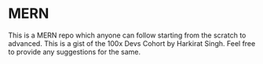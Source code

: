 # MERN
This is a MERN repo which anyone can follow starting from the scratch to advanced. This is a gist of the 100x Devs Cohort by Harkirat Singh. Feel free to provide any suggestions for the same. 
